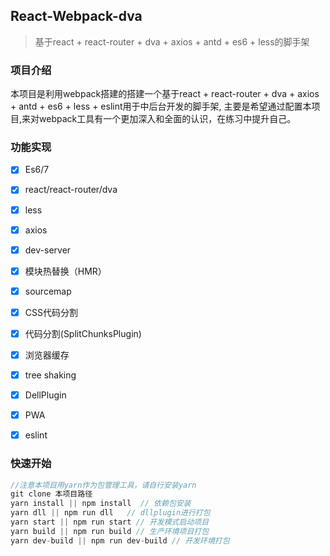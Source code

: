 ## React-Webpack-dva
>  基于react + react-router + dva + axios + antd + es6 + less的脚手架
### 项目介绍
本项目是利用webpack搭建的搭建一个基于react + react-router + dva + axios + antd + es6 + less + eslint用于中后台开发的脚手架,
主要是希望通过配置本项目,来对webpack工具有一个更加深入和全面的认识，在练习中提升自己。

### 功能实现
- [x] Es6/7
- [x] react/react-router/dva
- [x] less
- [x] axios
- [x] dev-server
- [x] 模块热替换（HMR）
- [x] sourcemap
- [x] CSS代码分割
- [x] 代码分割(SplitChunksPlugin)
- [x] 浏览器缓存
- [x] tree shaking
- [x] DellPlugin
- [x] PWA
- [x] eslint


### 快速开始
```javascript
//注意本项目用yarn作为包管理工具，请自行安装yarn
git clone 本项目路径
yarn install || npm install  // 依赖包安装
yarn dll || npm run dll   // dllplugin进行打包
yarn start || npm run start // 开发模式启动项目
yarn build || npm run build // 生产环境项目打包
yarn dev-build || npm run dev-build // 开发环境打包
```